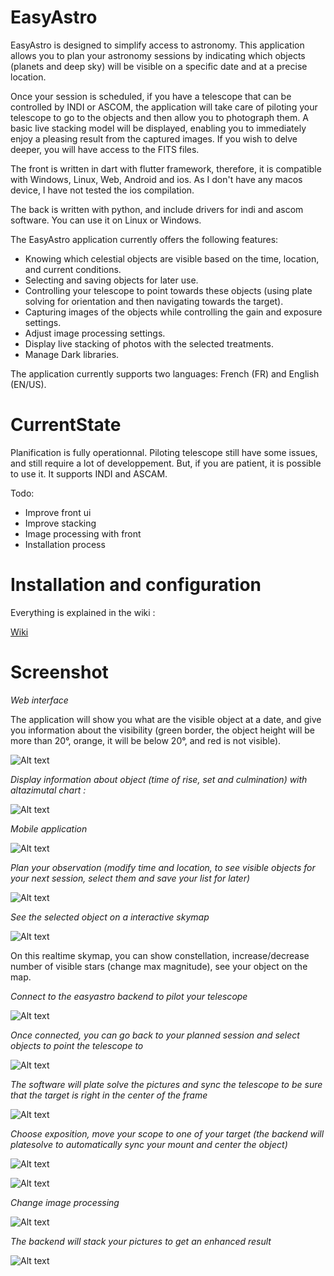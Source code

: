 
# EasyAstro
EasyAstro is designed to simplify access to astronomy. This application allows you to plan your astronomy sessions by indicating which objects (planets and deep sky) will be visible on a specific date and at a precise location.

Once your session is scheduled, if you have a telescope that can be controlled by INDI or ASCOM, the application will take care of piloting your telescope to go to the objects and then allow you to photograph them. A basic live stacking model will be displayed, enabling you to immediately enjoy a pleasing result from the captured images. If you wish to delve deeper, you will have access to the FITS files.

The front is written in dart with flutter framework, therefore, it is compatible with Windows, Linux, Web, Android and ios. As I don't have any macos device, I have not tested the ios compilation.

The back is written with python, and include drivers for indi and ascom software. You can use it on Linux or Windows. 

The EasyAstro application currently offers the following features:

-  Knowing which celestial objects are visible based on the time, location, and current conditions.
-  Selecting and saving objects for later use.
-  Controlling your telescope to point towards these objects (using plate solving for orientation and then navigating towards the target).
-  Capturing images of the objects while controlling the gain and exposure settings.
-  Adjust image processing settings.
-  Display live stacking of photos with the selected treatments.
-  Manage Dark libraries.

The application currently supports two languages: French (FR) and English (EN/US).

# CurrentState
Planification is fully operationnal. Piloting telescope still have some issues, and still require a lot of developpement. But, if you are patient, it is possible to use it.
It supports INDI and ASCAM.


Todo: 
- Improve front ui 
- Improve stacking
- Image processing with front
- Installation process

# Installation and configuration

Everything is explained in the wiki : 

[Wiki](https://github.com/air01a/EasyAstro/wiki)

# Screenshot

*Web interface* 

The application will show you what are the visible object at a date, and give you information about the visibility (green border, the object height will be more than 20°, orange, it will be below 20°, and red is not visible).

![Alt text](https://github.com/air01a/EasyAstro/blob/main/doc/web.jpg?raw=true "Web interface")

*Display information about object (time of rise, set and culmination) with altazimutal chart :* 

![Alt text](https://github.com/air01a/EasyAstro/blob/main/doc/web2.jpg?raw=true "Web interface")

*Mobile application*

![Alt text](https://github.com/air01a/EasyAstro/blob/main/doc/1.jpg?raw=true "Plan your observation")

*Plan your observation (modify time and location, to see visible objects for your next session, select them and save your list for later)*

![Alt text](https://github.com/air01a/EasyAstro/blob/main/doc/plan.jpg?raw=true "Plan your observation")

*See the selected object on a interactive skymap*

![Alt text](https://github.com/air01a/EasyAstro/blob/main/doc/skymap.jpg?raw=true "Live Stacking")

On this realtime skymap, you can show constellation, increase/decrease number of visible stars (change max magnitude), see your object on the map.

*Connect to the easyastro backend to pilot your telescope*

![Alt text](https://github.com/air01a/EasyAstro/blob/main/doc/server.png?raw=true "Pilot your telescope")

*Once connected, you can go back to your planned session and select objects to point the telescope to*

![Alt text](https://github.com/air01a/EasyAstro/blob/main/doc/goto.jpg?raw=true "Plan your observation")

*The software will plate solve the pictures and sync the telescope to be sure that the target is right in the center of the frame*

![Alt text](https://github.com/air01a/EasyAstro/blob/main/doc/gotoend.jpg?raw=true "Plan your observation")

*Choose exposition, move your scope to one of your target (the backend will platesolve to automatically sync your mount and center the object)*

![Alt text](https://github.com/air01a/EasyAstro/blob/main/doc/telescop2.png?raw=true "Pilot your telescope")

![Alt text](https://github.com/air01a/EasyAstro/blob/main/doc/expogain.jpg?raw=true "Plan your observation")

*Change image processing*

![Alt text](https://github.com/air01a/EasyAstro/blob/main/doc/imageprocessing.jpg?raw=true "Process your image")


*The backend will stack your pictures to get an enhanced result*

![Alt text](https://github.com/air01a/EasyAstro/blob/main/doc/m97_stacking.png?raw=true "Live Stacking")
